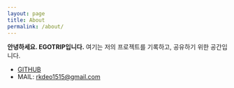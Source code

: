 ```yaml
---
layout: page
title: About
permalink: /about/
---
```

**안녕하세요. EGOTRIP입니다.** 여기는 저의 프로젝트를 기록하고, 공유하기 위한 공간입니다.

* [GITHUB](http://github.com/rkdeo1515)
* MAIL: rkdeo1515@gmail.com
